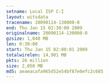 ```yaml
---
setname: Local ISP C-I
layout: witsdata
tracename: 20090114-130000-0
end: Thu Jan 15 02:30:00 2009
originalname: 20090114-130000-0
gzsize: 1,048 MB
len: 0:30:00
start: Thu Jan 15 02:00:01 2009
totalwirelen: 14,901 MB
pkts: 26 million
size: 2,050 MB
md5: aeaeacafa965d52e54bf87e0efc2c685
---
```

